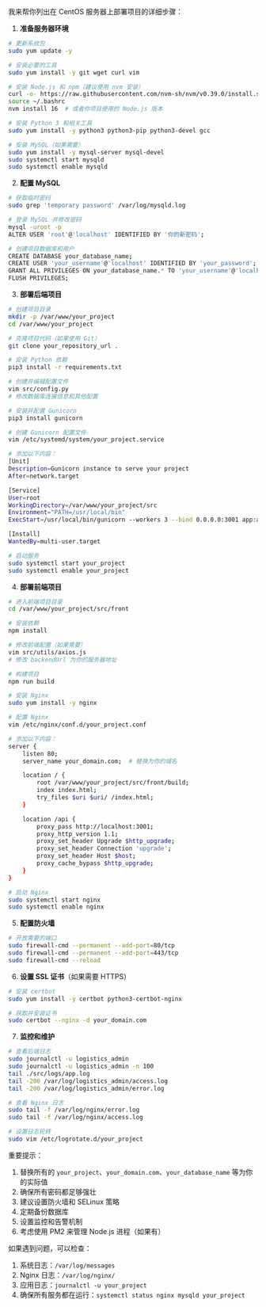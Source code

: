 我来帮你列出在 CentOS 服务器上部署项目的详细步骤：

1. **准备服务器环境**
```bash
# 更新系统包
sudo yum update -y

# 安装必要的工具
sudo yum install -y git wget curl vim

# 安装 Node.js 和 npm（建议使用 nvm 安装）
curl -o- https://raw.githubusercontent.com/nvm-sh/nvm/v0.39.0/install.sh | bash
source ~/.bashrc
nvm install 16  # 或者你项目使用的 Node.js 版本

# 安装 Python 3 和相关工具
sudo yum install -y python3 python3-pip python3-devel gcc

# 安装 MySQL（如果需要）
sudo yum install -y mysql-server mysql-devel
sudo systemctl start mysqld
sudo systemctl enable mysqld
```

2. **配置 MySQL**
```bash
# 获取临时密码
sudo grep 'temporary password' /var/log/mysqld.log

# 登录 MySQL 并修改密码
mysql -uroot -p
ALTER USER 'root'@'localhost' IDENTIFIED BY '你的新密码';

# 创建项目数据库和用户
CREATE DATABASE your_database_name;
CREATE USER 'your_username'@'localhost' IDENTIFIED BY 'your_password';
GRANT ALL PRIVILEGES ON your_database_name.* TO 'your_username'@'localhost';
FLUSH PRIVILEGES;
```

3. **部署后端项目**
```bash
# 创建项目目录
mkdir -p /var/www/your_project
cd /var/www/your_project

# 克隆项目代码（如果使用 Git）
git clone your_repository_url .

# 安装 Python 依赖
pip3 install -r requirements.txt

# 创建并编辑配置文件
vim src/config.py
# 修改数据库连接信息和其他配置

# 安装并配置 Gunicorn
pip3 install gunicorn

# 创建 Gunicorn 配置文件
vim /etc/systemd/system/your_project.service

# 添加以下内容：
[Unit]
Description=Gunicorn instance to serve your project
After=network.target

[Service]
User=root
WorkingDirectory=/var/www/your_project/src
Environment="PATH=/usr/local/bin"
ExecStart=/usr/local/bin/gunicorn --workers 3 --bind 0.0.0.0:3001 app:app

[Install]
WantedBy=multi-user.target

# 启动服务
sudo systemctl start your_project
sudo systemctl enable your_project
```

4. **部署前端项目**
```bash
# 进入前端项目目录
cd /var/www/your_project/src/front

# 安装依赖
npm install

# 修改前端配置（如果需要）
vim src/utils/axios.js
# 修改 backendUrl 为你的服务器地址

# 构建项目
npm run build

# 安装 Nginx
sudo yum install -y nginx

# 配置 Nginx
vim /etc/nginx/conf.d/your_project.conf

# 添加以下内容：
server {
    listen 80;
    server_name your_domain.com;  # 替换为你的域名

    location / {
        root /var/www/your_project/src/front/build;
        index index.html;
        try_files $uri $uri/ /index.html;
    }

    location /api {
        proxy_pass http://localhost:3001;
        proxy_http_version 1.1;
        proxy_set_header Upgrade $http_upgrade;
        proxy_set_header Connection 'upgrade';
        proxy_set_header Host $host;
        proxy_cache_bypass $http_upgrade;
    }
}

# 启动 Nginx
sudo systemctl start nginx
sudo systemctl enable nginx
```

5. **配置防火墙**
```bash
# 开放需要的端口
sudo firewall-cmd --permanent --add-port=80/tcp
sudo firewall-cmd --permanent --add-port=443/tcp
sudo firewall-cmd --reload
```

6. **设置 SSL 证书**（如果需要 HTTPS）
```bash
# 安装 certbot
sudo yum install -y certbot python3-certbot-nginx

# 获取并安装证书
sudo certbot --nginx -d your_domain.com
```

7. **监控和维护**
```bash
# 查看后端日志
sudo journalctl -u logistics_admin
sudo journalctl -u logistics_admin -n 100
tail ./src/logs/app.log
tail -200 /var/log/logistics_admin/access.log
tail -200 /var/log/logistics_admin/error.log

# 查看 Nginx 日志
sudo tail -f /var/log/nginx/error.log
sudo tail -f /var/log/nginx/access.log

# 设置日志轮转
sudo vim /etc/logrotate.d/your_project
```

重要提示：
1. 替换所有的 `your_project`、`your_domain.com`、`your_database_name` 等为你的实际值
2. 确保所有密码都足够强壮
3. 建议设置防火墙和 SELinux 策略
4. 定期备份数据库
5. 设置监控和告警机制
6. 考虑使用 PM2 来管理 Node.js 进程（如果有）

如果遇到问题，可以检查：
1. 系统日志：`/var/log/messages`
2. Nginx 日志：`/var/log/nginx/`
3. 应用日志：`journalctl -u your_project`
4. 确保所有服务都在运行：`systemctl status nginx mysqld your_project`


